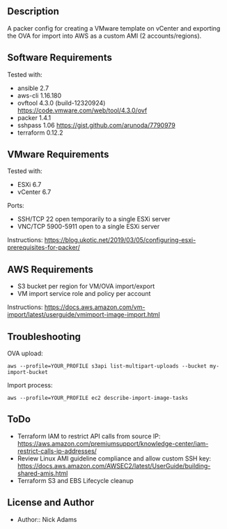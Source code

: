 ## Description

A packer config for creating a VMware template on vCenter and exporting the OVA for import into AWS as a custom AMI (2 accounts/regions).

## Software Requirements

Tested with:
* ansible 2.7
* aws-cli 1.16.180
* ovftool 4.3.0 (build-12320924) https://code.vmware.com/web/tool/4.3.0/ovf
* packer 1.4.1
* sshpass 1.06 https://gist.github.com/arunoda/7790979
* terraform 0.12.2

## VMware Requirements

Tested with:
* ESXi 6.7
* vCenter 6.7

Ports:
* SSH/TCP 22 open temporarily to a single ESXi server
* VNC/TCP 5900-5911 open to a single ESXi server

Instructions: https://blog.ukotic.net/2019/03/05/configuring-esxi-prerequisites-for-packer/

## AWS Requirements

* S3 bucket per region for VM/OVA import/export
* VM import service role and policy per account

Instructions: https://docs.aws.amazon.com/vm-import/latest/userguide/vmimport-image-import.html

## Troubleshooting

OVA upload:
```
aws --profile=YOUR_PROFILE s3api list-multipart-uploads --bucket my-import-bucket
```

Import process:
```
aws --profile=YOUR_PROFILE ec2 describe-import-image-tasks
```

## ToDo

* Terraform IAM to restrict API calls from source IP:
https://aws.amazon.com/premiumsupport/knowledge-center/iam-restrict-calls-ip-addresses/
* Review Linux AMI guideline compliance and allow custom SSH key:
https://docs.aws.amazon.com/AWSEC2/latest/UserGuide/building-shared-amis.html
* Terraform S3 and EBS Lifecycle cleanup

## License and Author

* Author:: Nick Adams
